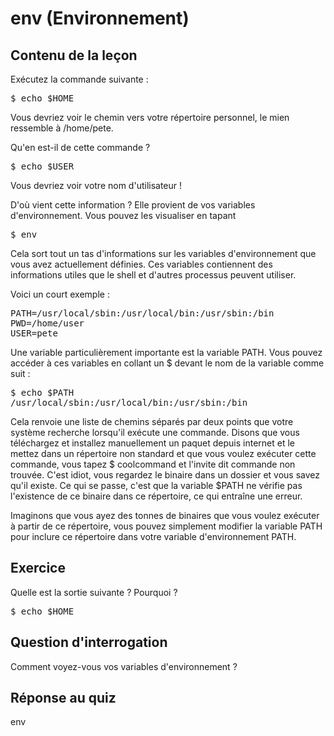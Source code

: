 # env (Environnement)

## Contenu de la leçon

Exécutez la commande suivante : 

<pre>$ echo $HOME</pre>

Vous devriez voir le chemin vers votre répertoire personnel, le mien ressemble à /home/pete. 

Qu'en est-il de cette commande ? 

<pre>$ echo $USER</pre>

Vous devriez voir votre nom d'utilisateur !

D'où vient cette information ? Elle provient de vos variables d'environnement. Vous pouvez les visualiser en tapant

<pre>$ env </pre>

Cela sort tout un tas d'informations sur les variables d'environnement que vous avez actuellement définies. Ces variables contiennent des informations utiles que le shell et d'autres processus peuvent utiliser.

Voici un court exemple :

<pre>
PATH=/usr/local/sbin:/usr/local/bin:/usr/sbin:/bin
PWD=/home/user
USER=pete
</pre>


Une variable particulièrement importante est la variable PATH. Vous pouvez accéder à ces variables en collant un $ devant le nom de la variable comme suit :

<pre>
$ echo $PATH
/usr/local/sbin:/usr/local/bin:/usr/sbin:/bin
</pre>

Cela renvoie une liste de chemins séparés par deux points que votre système recherche lorsqu'il exécute une commande. Disons que vous téléchargez et installez manuellement un paquet depuis internet et le mettez dans un répertoire non standard et que vous voulez exécuter cette commande, vous tapez $ coolcommand et l'invite dit commande non trouvée. C'est idiot, vous regardez le binaire dans un dossier et vous savez qu'il existe. Ce qui se passe, c'est que la variable $PATH ne vérifie pas l'existence de ce binaire dans ce répertoire, ce qui entraîne une erreur. 

Imaginons que vous ayez des tonnes de binaires que vous voulez exécuter à partir de ce répertoire, vous pouvez simplement modifier la variable PATH pour inclure ce répertoire dans votre variable d'environnement PATH.


## Exercice

Quelle est la sortie suivante ? Pourquoi ?
<pre>$ echo $HOME</pre>

## Question d'interrogation

Comment voyez-vous vos variables d'environnement ?

## Réponse au quiz

env